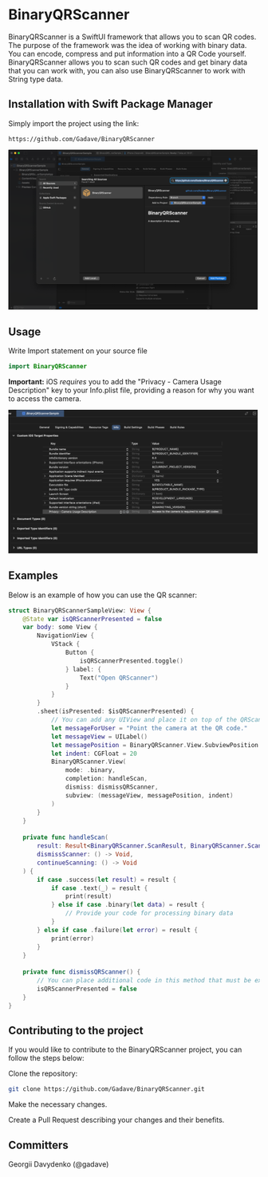 # BinaryQRScanner

BinaryQRScanner is a SwiftUI framework that allows you to scan QR codes. The purpose of the framework was the idea of working with binary data. You can encode, compress and put information into a QR Code yourself. BinaryQRScanner allows you to scan such QR codes and get binary data that you can work with, you can also use BinaryQRScanner to work with String type data. 

## Installation with Swift Package Manager

Simply import the project using the link:
```
https://github.com/Gadave/BinaryQRScanner
```

<img src="https://github.com/Gadave/BinaryQRScanner/blob/main/images/img1.png" width="500">

## Usage

Write Import statement on your source file
```swift
import BinaryQRScanner
```

**Important:** iOS *requires* you to add the "Privacy - Camera Usage Description" key to your Info.plist file, providing a reason for why you want to access the camera.

<img src="https://github.com/Gadave/BinaryQRScanner/blob/main/images/img2.png" width="500">


## Examples

Below is an example of how you can use the QR scanner:

```swift
struct BinaryQRScannerSampleView: View {
    @State var isQRScannerPresented = false
    var body: some View {
        NavigationView {
            VStack {
                Button {
                    isQRScannerPresented.toggle()
                } label: {
                    Text("Open QRScanner")
                }
            }
        }
        .sheet(isPresented: $isQRScannerPresented) {
            // You can add any UIView and place it on top of the QRScanner view, such as a picture or text for the application user.
            let messageForUser = "Point the camera at the QR code."
            let messageView = UILabel()
            let messagePosition = BinaryQRScanner.View.SubviewPosition.top
            let indent: CGFloat = 20
            BinaryQRScanner.View(
                mode: .binary,
                completion: handleScan,
                dismiss: dismissQRScanner,
                subview: (messageView, messagePosition, indent)
            )
        }
    }
    
    private func handleScan(
        result: Result<BinaryQRScanner.ScanResult, BinaryQRScanner.ScanError>,
        dismissScanner: () -> Void,
        continueScanning: () -> Void
    ) {
        if case .success(let result) = result {
            if case .text(_) = result {
                print(result)
            } else if case .binary(let data) = result {
                // Provide your code for processing binary data
            }
        } else if case .failure(let error) = result {
            print(error)
        }
    }
    
    private func dismissQRScanner() {
        // You can place additional code in this method that must be executed before QRScanner closes
        isQRScannerPresented = false
    }
}
```


## Contributing to the project

If you would like to contribute to the BinaryQRScanner project, you can follow the steps below:

Clone the repository:
```bash
git clone https://github.com/Gadave/BinaryQRScanner.git
```

Make the necessary changes.

Create a Pull Request describing your changes and their benefits.

## Committers

Georgii Davydenko (@gadave)

